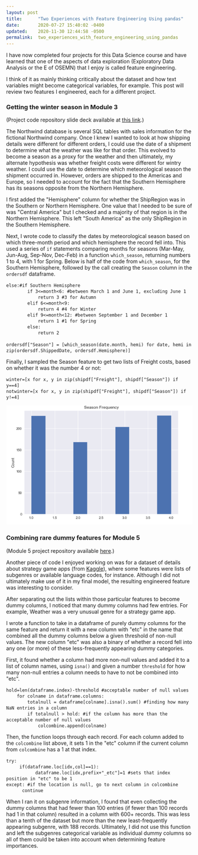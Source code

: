```yaml
---
layout: post
title:      "Two Experiences with Feature Engineering Using pandas"
date:       2020-07-27 15:40:02 -0400
updated:    2020-11-30 12:44:58 -0500
permalink:  two_experiences_with_feature_engineering_using_pandas
---
```



I have now completed four projects for this Data Science course and have learned that one of the aspects of data exploration (Exploratory Data Analysis or the E of OSEMN) that I enjoy is called feature engineering.

I think of it as mainly thinking critically about the dataset and how text variables might become categorical variables, for example.  This post will review two features I engineered, each for a different project.

### Getting the winter season in Module 3
(Project code repository slide deck available at [this link](https://github.com/bronwencc/dsc-2-final-project-online-ds-sp-000/blob/master/Module2-Final-Project.pdf).)

The Northwind database is several SQL tables with sales information for the fictional Northwind company.  Once I knew I wanted to look at how shipping details were different for different orders, I could use the date of a shipment to determine what the weather was like for that order.  This evolved to become a season as a proxy for the weather and then ultimately, my alternate hypothesis was whether freight costs were different for wintry weather.  I could use the date to determine which meteorological season the shipment occurred in. However, orders are shipped to the Americas and Europe, so I needed to account for the fact that the Southern Hemisphere has its seasons opposite from the Northern Hemisphere.

I first added the "Hemisphere" column for whether the ShipRegion was in the Southern or Northern Hemisphere.  One value that I needed to be sure of was "Central America" but I checked and a majority of that region is in the Northern Hemisphere.  This left "South America" as the only ShipRegion in the Southern Hemisphere.

Next, I wrote code to classify the dates by meteorological season based on which three-month period and which hemisphere the record fell into.  This used a series of `if` statements comparing months for seasons (Mar-May, Jun-Aug, Sep-Nov, Dec-Feb) in a function `which_season`, returning numbers 1 to 4, with 1 for Spring.  Below is half of the code from `which_season`, for the Southern Hemisphere, followed by the call creating the `Season` column in the `ordersdf` dataframe.
```
else:#if Southern Hemisphere
        if 3<=month<6: #between March 1 and June 1, excluding June 1
            return 3 #3 for Autumn
        elif 6<=month<9:
            return 4 #4 for Winter
        elif 9<=month<12: #between September 1 and December 1
            return 1 #1 for Spring
        else:
            return 2

ordersdf["Season"] = [which_season(date.month, hemi) for date, hemi in zip(ordersdf.ShippedDate, ordersdf.Hemisphere)]
```

Finally, I sampled the Season feature to get two lists of Freight costs, based on whether it was the number 4 or not:
```
winter=[x for x, y in zip(shipdf["Freight"], shipdf["Season"]) if y==4]
notwinter=[x for x, y in zip(shipdf["Freight"], shipdf["Season"]) if y!=4]
```

![Plot of frequency of orders by season, 1 for spring, 4 for winter](https://raw.githubusercontent.com/bronwencc/bronwencc.github.io/master/img/seasons-orders.png)

### Combining rare dummy features for Module 5
(Module 5 project repository available [here](https://github.com/bronwencc/Module-5-Project).)

Another piece of code I enjoyed working on was for a dataset of details about strategy game apps (from [Kaggle](https://www.kaggle.com/tristan581/17k-apple-app-store-strategy-games/)), where some features were lists of subgenres or available language codes, for instance.  Although I did not ultimately make use of it in my final model, the resulting engineered feature was interesting to consider.

After separating out the lists within those particular features to become dummy columns, I noticed that many dummy columns had few entries.  For example, Weather was a very unusual genre for a strategy game app.

I wrote a function to take in a dataframe of purely dummy columns for the same feature and return it with a new column with "etc" in the name that combined all the dummy columns below a given threshold of non-null values.  The new column "etc" was also a binary of whether a record fell into any one (or more) of these less-frequently appearing dummy categories.

First, it found whether a column had more non-null values and added it to a list of column names, using `isna()` and given a number `threshold` for how many non-null entries a column needs to have to not be combined into "etc".
```
hold=len(dataframe.index)-threshold #acceptable number of null values
    for colname in dataframe.columns:
        totalnull = dataframe[colname].isna().sum() #finding how many NaN entries in a column
        if totalnull > hold: #if the column has more than the acceptable number of null values
            colcombine.append(colname)
```
Then, the function loops through each record. For each column added to the `colcombine` list above, it sets 1 in the "etc" column if the current column from `colcombine` has a 1 at that index.
```
try:
     if(dataframe.loc[idx,col]==1):
           dataframe.loc[idx,prefix+"_etc"]=1 #sets that index position in "etc" to be 1
except: #if the location is null, go to next column in colcombine
      continue
```

When I ran it on subgenre information, I found that even collecting the dummy columns that had fewer than 100 entries (if fewer than 100 records had 1 in that column) resulted in a column with 600+ records.  This was less than a tenth of the dataset but more than the new least-frequently appearing subgenre, with 188 records.  Ultimately, I did not use this function and left the subgenres categorical variable as individual dummy columns so all of them could be taken into account when determining feature importances.
